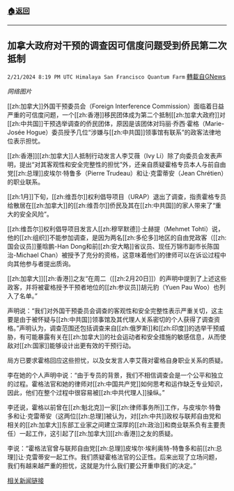 ###  [:house:返回](README.md)
---


## 加拿大政府对干预的调查因可信度问题受到侨民第二次抵制
`2/21/2024 8:19 PM UTC Himalaya San Francisco Quantum Farm` [轉載自GNews](https://gnews.org/articles/2329927)

*网络图片*

[[zh:加拿大]]外国干预委员会（Foreign Interference Commission）面临着日益严重的可信度问题，一个[[zh:香港]]移民团体成为第二个抵制[[zh:加拿大政府]]对[[zh:中共国]]干预选举调查的侨民团体，原因是该团体对玛丽·乔西·霍格（Marie-Josée Hogue）委员授予几位“涉嫌与[[zh:中共国]]领事馆有联系”的政客法律地位表示担忧。

[[zh:香港]][[zh:加拿大]]人抵制行动发言人李艾薇（Ivy Li）除了向委员会发表声明，提出“对其客观性和安全完整性的担忧”外，还亲自质疑霍格专员本人与前自由党[[zh:总理]]皮埃尔·特鲁多（Pierre Trudeau）和让·克雷蒂安（Jean Chrétien）的职业联系。

[[zh:1月]]下旬，[[zh:维吾尔]]权利倡导项目（URAP）退出了调查，指责霍格专员给散居在[[zh:加拿大]]的[[zh:维吾尔]]侨民及其在[[zh:中共国]]的家人带来了“重大的安全风险”。

[[zh:维吾尔]]权利倡导项目发言人[[zh:穆罕默德]]·土赫提（Mehmet Tohti）说，他的[[zh:组织]]不能参加调查，是因为两名[[zh:多伦多]]地区的自由党政客（[[zh:国会议员]]董晗鹏-Han Dong和前[[zh:安大略]]省议员、现任万锦市副市长陈国治-Michael Chan）被授予了充分的资格，这意味着他们的律师可以在诉讼过程中向其他参与者提出质询。

[[zh:加拿大]][[zh:香港]]之友“在周二（[[zh:2月20日]]）的声明中提到了上述这些政客，并将被霍格授予干预者地位的[[zh:参议员]]胡元豹（Yuen Pau Woo）也列入了名单。”

声明说：“我们对外国干预委员会调查的客观性和安全完整性表示严重关切，这主要是由于被怀疑与[[zh:中共国]]领事馆及其代理人关系密切的个人获得了调查资格。”声明认为，调查范围还包括调查来自[[zh:俄罗斯]]和[[zh:印度]]的选举干预威胁，有可能暴露有关在[[zh:加拿大]]的社会运动者和安全措施的敏感信息，从而使敌对[[zh:国家]]能够设计出更有效的干预行动。

局方已要求霍格回应这些担忧，以及女发言人李艾薇对霍格自身职业关系的质疑。

李在她的个人声明中说：“由于专员的背景，我们不相信调查会是一个公平和独立的过程。霍格法官和她的律师对[[zh:中国共产党]]如何思考和运作缺乏专业知识，因此，他们在整个过程中很容易被[[zh:中共代理人]]操纵。”

李还说，霍格以前曾在[[zh:魁北克]]一家[[zh:律师事务所]]工作，与皮埃尔·特鲁多和让·克雷蒂安（这两位[[zh:总理]]被认为，对[[zh:中共]]政权与联邦自由党和相关的[[zh:加拿大]]东部工业家之间建立深厚的[[zh:政治]]和商业联系负有主要责任）一起工作，这引起了[[zh:加拿大]][[zh:香港]]之友的质疑。

李说：“霍格法官曾与联邦自由党[[zh:总理]]皮埃尔·埃利奥特-特鲁多和前[[zh:总理]]让·克雷蒂安一起工作。我们质疑霍格法官的公正性。后来出现了立场问题，我们有越来越严重的担忧，这就是为什么我们要公开重申我们的决定。”


[相关新闻链接](https://www.thebureau.news/p/ottawas-interference-inquiry-jolted)
